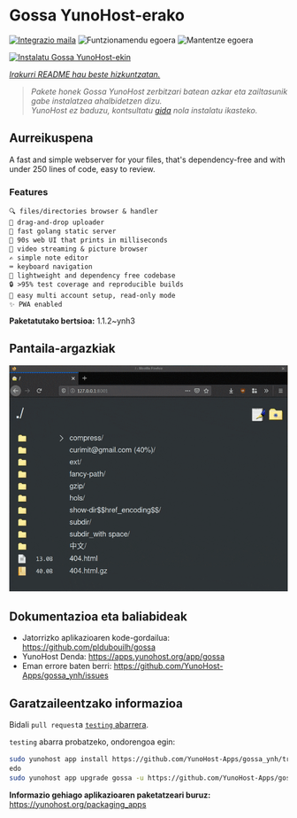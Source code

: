 <!--
Ohart ongi: README hau automatikoki sortu da <https://github.com/YunoHost/apps/tree/master/tools/readme_generator>ri esker
EZ editatu eskuz.
-->

# Gossa YunoHost-erako

[![Integrazio maila](https://apps.yunohost.org/badge/integration/gossa)](https://ci-apps.yunohost.org/ci/apps/gossa/)
![Funtzionamendu egoera](https://apps.yunohost.org/badge/state/gossa)
![Mantentze egoera](https://apps.yunohost.org/badge/maintained/gossa)

[![Instalatu Gossa YunoHost-ekin](https://install-app.yunohost.org/install-with-yunohost.svg)](https://install-app.yunohost.org/?app=gossa)

*[Irakurri README hau beste hizkuntzatan.](./ALL_README.md)*

> *Pakete honek Gossa YunoHost zerbitzari batean azkar eta zailtasunik gabe instalatzea ahalbidetzen dizu.*  
> *YunoHost ez baduzu, kontsultatu [gida](https://yunohost.org/install) nola instalatu ikasteko.*

## Aurreikuspena

A fast and simple webserver for your files, that's dependency-free and with under 250 lines of code, easy to review.

### Features

    🔍 files/directories browser & handler
    📩 drag-and-drop uploader
    🥂 fast golang static server
    💾 90s web UI that prints in milliseconds
    📸 video streaming & picture browser
    ✍️ simple note editor
    ⌨️ keyboard navigation
    🚀 lightweight and dependency free codebase
    🔒 >95% test coverage and reproducible builds
    💑 easy multi account setup, read-only mode
    ✨ PWA enabled


**Paketatutako bertsioa:** 1.1.2~ynh3

## Pantaila-argazkiak

![Gossa(r)en pantaila-argazkia](./doc/screenshots/screenshot.png)

## Dokumentazioa eta baliabideak

- Jatorrizko aplikazioaren kode-gordailua: <https://github.com/pldubouilh/gossa>
- YunoHost Denda: <https://apps.yunohost.org/app/gossa>
- Eman errore baten berri: <https://github.com/YunoHost-Apps/gossa_ynh/issues>

## Garatzaileentzako informazioa

Bidali `pull request`a [`testing` abarrera](https://github.com/YunoHost-Apps/gossa_ynh/tree/testing).

`testing` abarra probatzeko, ondorengoa egin:

```bash
sudo yunohost app install https://github.com/YunoHost-Apps/gossa_ynh/tree/testing --debug
edo
sudo yunohost app upgrade gossa -u https://github.com/YunoHost-Apps/gossa_ynh/tree/testing --debug
```

**Informazio gehiago aplikazioaren paketatzeari buruz:** <https://yunohost.org/packaging_apps>
